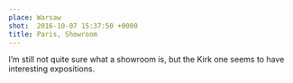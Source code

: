 ```yaml
---
place: Warsaw
shot:  2016-10-07 15:37:50 +0000
title: Paris, Showroom
---
```


I’m still not quite sure what a showroom is, but the Kirk one seems to have interesting expositions.

